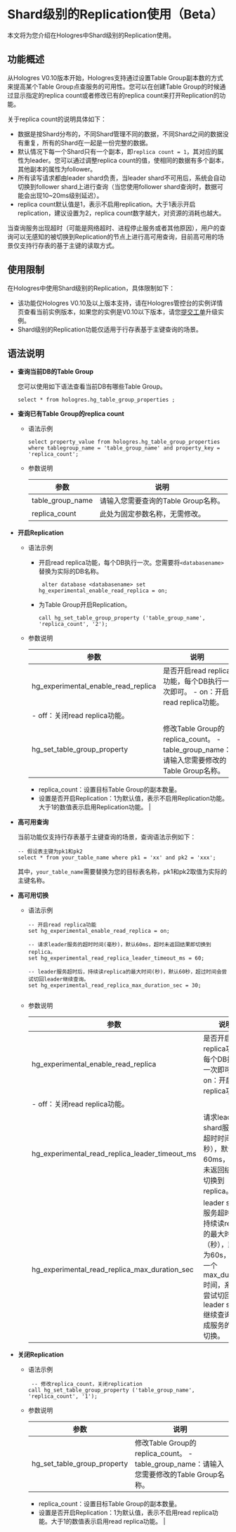 # Shard级别的Replication使用（Beta）

本文将为您介绍在Hologres中Shard级别的Replication使用。

## 功能概述

从Hologres V0.10版本开始，Hologres支持通过设置Table Group副本数的方式来提高某个Table Group点查服务的可用性。您可以在创建Table Group的时候通过显示指定的replica count或者修改已有的replica count来打开Replication的功能。

关于replica count的说明具体如下：

-   数据是按Shard分布的，不同Shard管理不同的数据，不同Shard之间的数据没有重复，所有的Shard在一起是一份完整的数据。
-   默认情况下每一个Shard只有一个副本，即`replica count = 1`，其对应的属性为leader。您可以通过调整replica count的值，使相同的数据有多个副本，其他副本的属性为follower。
-   所有读写请求都由leader shard负责，当leader shard不可用后，系统会自动切换到follower shard上进行查询（当您使用follower shard查询时，数据可能会出现10~20ms级别延迟）。
-   replica count默认值是1，表示不启用replication。大于1表示开启replication，建议设置为2，replica count数字越大，对资源的消耗也越大。

当查询服务出现超时（可能是网络超时、进程停止服务或者其他原因），用户的查询可以无感知的被切换到Replication的节点上进行高可用查询，目前高可用的场景仅支持行存表的基于主键的读取方式。

## 使用限制

在Hologres中使用Shard级别的Replication，具体限制如下：

-   该功能仅Hologres V0.10及以上版本支持，请在Hologres管控台的实例详情页查看当前实例版本，如果您的实例是V0.10以下版本，请您[提交工单](https://selfservice.console.aliyun.com/ticket/createIndex?spm=5176.2020520129.console-base-top.dwork-order-1.29d546aee0gsiH)升级实例。
-   Shard级别的Replication功能仅适用于行存表基于主键查询的场景。

## 语法说明

-   **查询当前DB的Table Group**

    您可以使用如下语法查看当前DB有哪些Table Group。

    ```
    select * from hologres.hg_table_group_properties ;
    ```

-   **查询已有Table Group的replica count**
    -   语法示例

        ```
        select property_value from hologres.hg_table_group_properties where tablegroup_name = 'table_group_name' and property_key = 'replica_count';
        ```

    -   参数说明

        |参数|说明|
        |--|--|
        |table\_group\_name|请输入您需要查询的Table Group名称。|
        |replica\_count|此处为固定参数名称，无需修改。|

-   **开启Replication**
    -   语法示例
        -   开启read replica功能，每个DB执行一次。您需要将`<databasename>`替换为实际的DB名称。

            ```
             alter database <databasename> set hg_experimental_enable_read_replica = on;
            ```

        -   为Table Group开启Replication。

            ```
            call hg_set_table_group_property ('table_group_name', 'replica_count', '2');
            ```

    -   参数说明

        |参数|说明|
        |--|--|
        |hg\_experimental\_enable\_read\_replica|是否开启read replica功能，每个DB执行一次即可。        -   on：开启read replica功能。
        -   off：关闭read replica功能。 |
        |hg\_set\_table\_group\_property|修改Table Group的replica\_count。        -   table\_group\_name：请输入您需要修改的Table Group名称。
        -   replica\_count：设置目标Table Group的副本数量。
        -   设置是否开启Replication：1为默认值，表示不启用Replication功能。大于1的数值表示启用Replication功能。 |

-   **高可用查询**

    当前功能仅支持行存表基于主键查询的场景，查询语法示例如下：

    ```
    -- 假设表主键为pk1和pk2
    select * from your_table_name where pk1 = 'xx' and pk2 = 'xxx';
    ```

    其中，`your_table_name`需要替换为您的目标表名称，pk1和pk2取值为实际的主键名称。

-   **高可用切换**
    -   语法示例

        ```
        -- 开启read replica功能
        set hg_experimental_enable_read_replica = on;
        
        -- 请求leader服务的超时时间(毫秒)，默认60ms，超时未返回结果即切换到replica。
        set hg_experimental_read_replica_leader_timeout_ms = 60;
        
        -- leader服务超时后，持续读replica的最大时间(秒)，默认60秒，超过时间会尝试切回leader继续查询。
        set hg_experimental_read_replica_max_duration_sec = 30; 
                                    
        ```

    -   参数说明

        |参数|说明|
        |--|--|
        |hg\_experimental\_enable\_read\_replica|是否开启read replica功能，每个DB执行一次即可。        -   on：开启read replica功能。
        -   off：关闭read replica功能。 |
        |hg\_experimental\_read\_replica\_leader\_timeout\_ms|请求leader shard服务的超时时间（毫秒），默认为60ms，超时未返回结果即切换到replica。|
        |hg\_experimental\_read\_replica\_max\_duration\_sec|leader shard服务超时后，持续读replica的最大时间（秒），默认为60s，每隔一个max\_duration时间，系统会尝试切回leader shard继续查询，完成服务的自动切换。|

-   **关闭Replication**
    -   语法示例

        ```
         -- 修改replica_count，关闭replication
        call hg_set_table_group_property ('table_group_name', 'replica_count', '1');
        ```

    -   参数说明

        |参数|说明|
        |--|--|
        |hg\_set\_table\_group\_property|修改Table Group的replica\_count。        -   table\_group\_name：请输入您需要修改的Table Group名称。
        -   replica\_count：设置目标Table Group的副本数量。
        -   设置是否开启Replication：1为默认值，表示不启用read replica功能。大于1的数值表示启用read replica功能。 |


